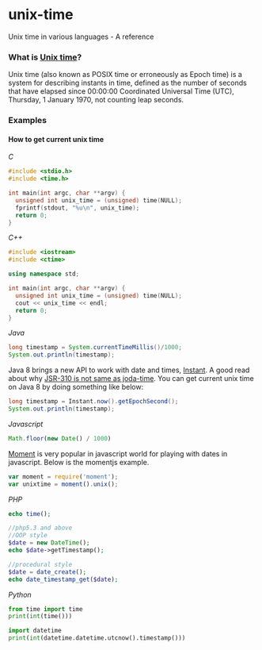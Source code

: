 # unix-time
Unix time in various languages - A reference

### What is [Unix time](https://en.wikipedia.org/wiki/Unix_time)?
Unix time (also known as POSIX time or erroneously as Epoch time) is a system for describing instants in time, defined as the number of seconds that have elapsed since 00:00:00 Coordinated Universal Time (UTC), Thursday, 1 January 1970, not counting leap seconds.

### Examples

#### How to get current unix time

_C_

```c
#include <stdio.h>
#include <time.h>

int main(int argc, char **argv) {
  unsigned int unix_time = (unsigned) time(NULL);
  fprintf(stdout, "%u\n", unix_time);
  return 0;
}
```

_C++_

```cpp
#include <iostream>
#include <ctime>

using namespace std;

int main(int argc, char **argv) {
  unsigned int unix_time = (unsigned) time(NULL);
  cout << unix_time << endl;
  return 0;
}
```

_Java_

```java
long timestamp = System.currentTimeMillis()/1000;
System.out.println(timestamp);
```

Java 8 brings a new API to work with date and times, [Instant](http://docs.oracle.com/javase/8/docs/api/java/time/Instant.html). A good read about why [JSR-310 is not same as joda-time](http://blog.joda.org/2009/11/why-jsr-310-isn-joda-time_4941.html). You can get current unix time on Java 8 by doing something like below:

```java
long timestamp = Instant.now().getEpochSecond();
System.out.println(timestamp);
```

_Javascript_

```javascript
Math.floor(new Date() / 1000)
```

[Moment](https://github.com/moment/moment/) is very popular in javascript world for playing with dates in javascript. Below is the momentjs example.

```javascript
var moment = require('moment');
var unixtime = moment().unix();
```

_PHP_

```php
echo time();

//php5.3 and above
//OOP style
$date = new DateTime();
echo $date->getTimestamp();

//procedural style
$date = date_create();
echo date_timestamp_get($date);
```

_Python_

```python
from time import time
print(int(time()))

import datetime
print(int(datetime.datetime.utcnow().timestamp()))
```
